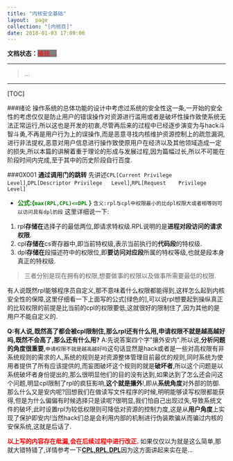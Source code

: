 ```yaml
---
title: "内核安全基础"
layout:  page
collection: "[内核目]"
date: 2018-01-03 17:09:00
---
```


**文档状态：**<a style="color:red;background-color:gray">编辑....</a>

---
> ...

---


[TOC]

###绪论
操作系统的总体功能的设计中考虑过系统的安全性这一条,一开始的安全性的考虑仅仅是防止用户的错误操作对资源进行滥用或者是破坏性操作致使系统无法正常运行,所以这也是开发的初衷,尽管再后来的过程中已经逐步演变为与hack斗智斗勇,不再是用户行为上的误操作,而是恶意寻找内核维护资源控制上的疏忽漏洞,进行非法提权,恶意对用户信息进行操作致使原用户在经济以及其他领域造成一定的损失,所以本篇的讲解着重于理论的形成与发展过程,因为篇幅过长,所以不可能在阶段时间内完成,至于其中的历史阶段自行百度.

###0X001
**通过调用门的跳转**
先讲述`CPL[Current	Privilege	Level]`,`DPL[Descriptor	Privilege	Level]`,`RPL[Request	Privilege	Level]`
- <b style='color:green'>公式:{`max(RPL,CPL)<=DPL` }</b>
    `含义:rpl与cpl中权限最小的比dpl权限大或者相等则可以访问具有dpl的段`
这里详细说一下:
1. rpl**存储在**选择子的最低两位,即请求特权级.RPL说明的是**进程对段访问的请求权限**.
2. cpl**存储在**cs寄存器中,即当前特权级,表示当前执行的**代码段**的特权级.
3. dpl**存储在**段描述符中的权限位,即**要访问对应段**所属的特权等级,也就是段本身真正的特权级.

>三者分别是现在拥有的权限,想要做事的权限以及做事所需要最低的权限.

有人说既然rpl能够程序员自定义,那不意味着什么权限都能得到,这样怎么起到内核安全性的保障,这里仔细看一下上面写的公式[绿色的],可以说rpl想要起到操纵真正的比较权限的前提是比当前的cpl的权限要低,这就很好的限制住了,因为其他的是用户不能自定义的.

<b>Q:有人说,既然高了都会被cpl限制住,那么rpl还有什么用,申请权限不就是越高越好吗,既然不会高了,那么还有什么用?</b>
A:先说答案四个字"攘外安内".所以说,**分析问题的角度很重要**,`申请权限不就是越高越好吗`这句话显然是hack或者是一些对高权限有非系统规则的需求的人,系统的规则是对资源整体管理目前最优的规则,同时系统为使用者提供了所有应该提供的,而妄图破坏这个规则的就是**破坏者**,所以这个问题是以系统破坏者身份提出的,那么很明显他们的目的没有达到,如果达到了怎么还会问这个问题,明显cpl限制了rpl的疯狂影响,**这个就是攘外**!,即从**系统角度**对外部的防御.那么什么又是安内呢?回想我们在做读写文件程序的时候,明明能够读写权限都能获得,但是为什么偏偏有时候选择只是读呢?很明显,我们怕自己出现过失,导致系统文件的破坏,此时设置rpl为较低权限则可降低对资源的控制力度,这是从**用户角度**上实现了保护即安内!当然hack们总是会利用内部的机制进行伪装欺骗从而骗过内核的安保系统,这就是后话了.

<b style='color:red'>以上写的内容存在纰漏,会在后续过程中进行改正.</b>
如果仅仅以为就是这么简单,那就大错特错了,详情参考一下<b>[CPL,RPL,DPL](http://blog.csdn.net/feijj2002_/article/details/4597174)</b>因为这方面讲起来实在是...
